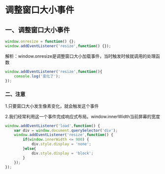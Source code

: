 # 调整窗口大小事件

## 一、调整窗口大小事件

```javascript
window.onresize = function() {};
window.addEventListener('resize',function() {});
```

解析：window.onresize是调整窗口大小加载事件，当时触发时候就调用的处理函数

```javascript
window.addEventListener('resize',function(){
    console.log('变化了');
});
```

### 二、注意

1.只要窗口大小发生像素变化，就会触发这个事件

2.我们经常利用这一个事件完成响应式布局。window.innerWidth当前屏幕的宽度

```javascript
window.addEventListener('load',function() {
    var div = window.document.querySelector('div');
    window.addEventListener('resize',function() {
        if(window.innerWidth <= 900) {
            div.style.display = 'none';
        }else{
            div.style.display = 'block';
        }
    });
});
```